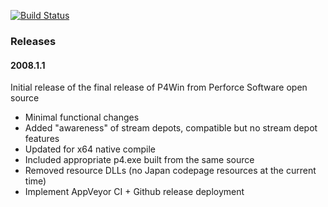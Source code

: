 [![Build Status](https://ci.appveyor.com/api/projects/status/github/gorlak/P4Win?branch=master&svg=true)](https://ci.appveyor.com/project/GeoffEvans/p4win)

### Releases

#### 2008.1.1

Initial release of the final release of P4Win from Perforce Software open source

* Minimal functional changes
* Added "awareness" of stream depots, compatible but no stream depot features
* Updated for x64 native compile
* Included appropriate p4.exe built from the same source
* Removed resource DLLs (no Japan codepage resources at the current time)
* Implement AppVeyor CI + Github release deployment
